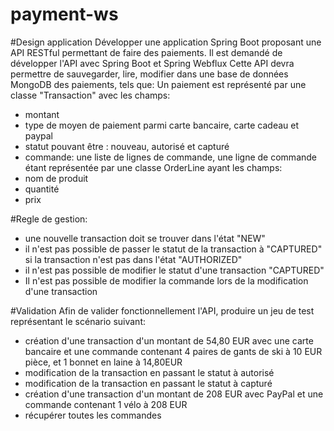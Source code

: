 # payment-ws


#Design application
Développer une application Spring Boot proposant une API RESTful permettant de faire des
paiements. Il est demandé de développer l'API avec Spring Boot et Spring Webflux
Cette API devra permettre de sauvegarder, lire, modifier dans une base de données MongoDB
des paiements, tels que:
Un paiement est représenté par une classe "Transaction" avec les champs:
- montant
- type de moyen de paiement parmi carte bancaire, carte cadeau et paypal
- statut pouvant être : nouveau, autorisé et capturé
- commande: une liste de lignes de commande, une ligne de commande étant représentée par
une classe OrderLine ayant les champs:
- nom de produit
- quantité
- prix

#Regle de gestion:
- une nouvelle transaction doit se trouver dans l'état "NEW"
- il n'est pas possible de passer le statut de la transaction à "CAPTURED"
si la transaction n'est pas dans l'état "AUTHORIZED"
- il n'est pas possible de modifier le statut d'une transaction "CAPTURED"
- Il n'est pas possible de modifier la commande lors de la modification d'une transaction

#Validation
Afin de valider fonctionnellement l'API, produire un jeu de test représentant le scénario suivant:
- création d'une transaction d'un montant de 54,80 EUR avec une carte bancaire et une commande
contenant 4 paires de gants de ski à 10 EUR pièce, et 1 bonnet en laine à 14,80EUR
- modification de la transaction en passant le statut à autorisé
- modification de la transaction en passant le statut à capturé
- création d'une transaction d'un montant de 208 EUR avec PayPal et une commande contenant
1 vélo à 208 EUR
- récupérer toutes les commandes
